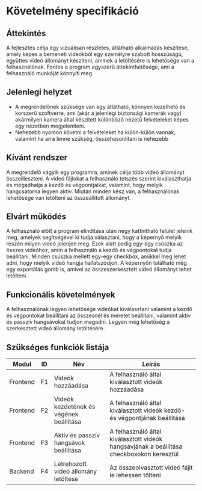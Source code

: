 # Követelmény specifikáció

## Áttekintés
A fejlesztés célja egy vizuálisan részletes, átlátható alkalmazás készítése, amely képes a bemeneti videókból egy személyre szabott hosszúságú, együttes videó állományt készíteni, aminek a letöltésére is lehetősége van a felhasználónak. Fontos a program egyszerű áttekinthetősége, ami a felhasználó munkáját könnyíti meg.

## Jelenlegi helyzet
- A megrendelőnek szüksége van egy átlátható, könnyen kezelhető és korszerű szoftverre, ami (akár a jelenlegi biztonsági kamerák vagy) akármilyen kamera által készített különböző nézetű felvételeket képes egy nézetben megjeleníteni. 
- Nehezebb nyomon követni a felvételeket ha külön-külön vannak, valamint ha arra lenne szükség, összehasonlítani is nehezebb

## Kívánt rendszer
A megrendelő vágyik egy programra, aminek célja több videó állományt összeilleszteni. A videó fájlokat a felhasználó tetszés szerint kiválaszthatja és megadhatja a kezdő és végpontjaikat, valamint, hogy melyik hangcsatorna legyen aktív. Miután minden kész van, a felhasználónak lehetősége van letölteni az összeállított állományt.

## Elvárt működés
A felhasználó előtt a program elindítása után négy kattintható felület jelenik meg, amelyek segítségével ki tudja választani, hogy a képernyő melyik részén milyen videó jelenjen meg. Ezek alatt pedig egy-egy csúszka az összes videóhoz, amin a felhasználó a kezdő és végpontokat tudja beállítani. Minden csúszka mellett egy-egy checkbox, amikkel meg lehet adni, hogy melyik videó hangja hallatszódjon. A képernyőn található még egy exportálás gomb is, amivel az összeszerkesztett videó állományt lehet letölteni.

## Funkcionális követelmények
A felhasználónak legyen lehetősége videókat kiválasztani valamint a kezdő és végpontokat beállítani az összesnél és méretet beállítani, valamint aktív és passzív hangsávokat tudjon megadni. Legyen még lehetőség a szerkesztett videó állomány letöltésére.

## Szükséges funkciók listája
| Modul | ID |Név | Leírás |
|---|---|---|---|
| Frontend| F1 | Videók hozzáadása| A felhasználó által kiválasztott videók hozzáadása|
| Frontend| F2 | Videók kezdetének és végének beállítása| A felhasználó által kiválasztott videók kezdő- és végpontjának beállítása |
| Frontend| F3 | Aktív és passzív hangsávok beállítása| A felhasználó által kiválasztott videók hangsávjának a beállítása checkboxokon keresztül | 
| Backend| F4 | Létrehozott videó állomány letöltése| Az összeolvasztott videó fájlt le lehessen tölteni |
